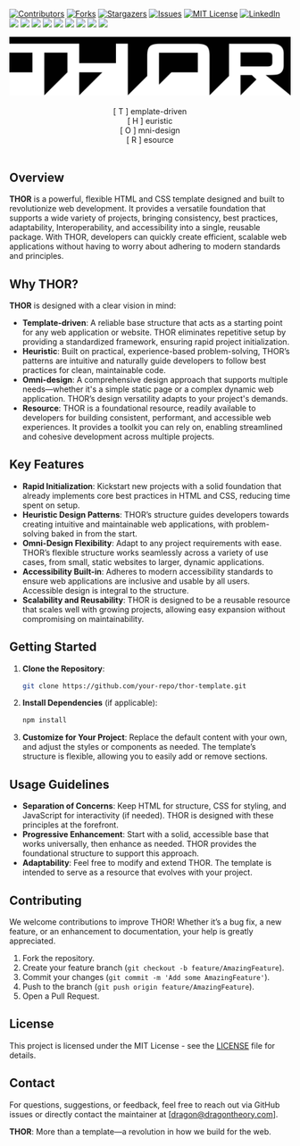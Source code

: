 [![Contributors][contributors-shield]][contributors-url]
[![Forks][forks-shield]][forks-url]
[![Stargazers][stars-shield]][stars-url]
[![Issues][issues-shield]][issues-url]
[![MIT License][license-shield]][license-url]
[![LinkedIn][linkedin-shield]][linkedin-url]
![](https://img.shields.io/badge/stars-%E2%98%85%E2%98%85%E2%98%85%E2%98%85%E2%98%85-brightgreen)
![](https://img.shields.io/badge/-HTML5-000000?style=flat&logo=HTML5)
![](https://img.shields.io/badge/-JavaScript-000000?style=flat&logo=javascript)
![](https://img.shields.io/badge/-Git-000000?style=flat&logo=git&logoColor=F05032)
![](https://img.shields.io/badge/-GitHub-000000?style=flat&logo=github&logoColor=FFFFFF)
![](https://img.shields.io/badge/-jQuery-000000?style=flat&logo=jQuery&logoColor=0769AD)
![](https://img.shields.io/badge/-Node.js-000000?style=flat&logo=node.js&logoColor=339933)
![](https://img.shields.io/badge/-VSCode-000000?style=flat&logo=visual-studio-code&logoColor=007ACC)
![](https://img.shields.io/badge/-Jira-000000?style=flat&logo=jira-software&logoColor=white&logoColor=0052CC)
<div style="text-align: center; /* border: solid 1px red; */">
   <a href="https://github.com/othneildrew/Best-README-Template">
      <img src="images/THOR02c.png" alt="Logo" width="" height="">
   </a>
  <br /><br />
   [ T ] emplate-driven<br />
   [ H ] euristic<br />
   [ O ] mni-design<br />
   [ R ] esource
  <br />
</div>
<br />

## Overview
**THOR** is a powerful, flexible HTML and CSS template designed and built to revolutionize web development. It provides a versatile foundation that supports a wide variety of projects, bringing consistency, best practices, adaptability, Interoperability, and accessibility into a single, reusable package. With THOR, developers can quickly create efficient, scalable web applications without having to worry about adhering to modern standards and principles.

## Why THOR?
**THOR** is designed with a clear vision in mind:
- **Template-driven**: A reliable base structure that acts as a starting point for any web application or website. THOR eliminates repetitive setup by providing a standardized framework, ensuring rapid project initialization.
- **Heuristic**: Built on practical, experience-based problem-solving, THOR’s patterns are intuitive and naturally guide developers to follow best practices for clean, maintainable code.
- **Omni-design**: A comprehensive design approach that supports multiple needs—whether it's a simple static page or a complex dynamic web application. THOR’s design versatility adapts to your project's demands.
- **Resource**: THOR is a foundational resource, readily available to developers for building consistent, performant, and accessible web experiences. It provides a toolkit you can rely on, enabling streamlined and cohesive development across multiple projects.

## Key Features
- **Rapid Initialization**: Kickstart new projects with a solid foundation that already implements core best practices in HTML and CSS, reducing time spent on setup.
- **Heuristic Design Patterns**: THOR’s structure guides developers towards creating intuitive and maintainable web applications, with problem-solving baked in from the start.
- **Omni-Design Flexibility**: Adapt to any project requirements with ease. THOR’s flexible structure works seamlessly across a variety of use cases, from small, static websites to larger, dynamic applications.
- **Accessibility Built-in**: Adheres to modern accessibility standards to ensure web applications are inclusive and usable by all users. Accessible design is integral to the structure.
- **Scalability and Reusability**: THOR is designed to be a reusable resource that scales well with growing projects, allowing easy expansion without compromising on maintainability.

## Getting Started
1. **Clone the Repository**:
   ```sh
   git clone https://github.com/your-repo/thor-template.git
   ```
2. **Install Dependencies** (if applicable):
   ```sh
   npm install
   ```
3. **Customize for Your Project**: Replace the default content with your own, and adjust the styles or components as needed. The template’s structure is flexible, allowing you to easily add or remove sections.

## Usage Guidelines
- **Separation of Concerns**: Keep HTML for structure, CSS for styling, and JavaScript for interactivity (if needed). THOR is designed with these principles at the forefront.
- **Progressive Enhancement**: Start with a solid, accessible base that works universally, then enhance as needed. THOR provides the foundational structure to support this approach.
- **Adaptability**: Feel free to modify and extend THOR. The template is intended to serve as a resource that evolves with your project.

## Contributing
We welcome contributions to improve THOR! Whether it’s a bug fix, a new feature, or an enhancement to documentation, your help is greatly appreciated.
1. Fork the repository.
2. Create your feature branch (`git checkout -b feature/AmazingFeature`).
3. Commit your changes (`git commit -m 'Add some AmazingFeature'`).
4. Push to the branch (`git push origin feature/AmazingFeature`).
5. Open a Pull Request.

## License
This project is licensed under the MIT License - see the [LICENSE](LICENSE) file for details.

## Contact
For questions, suggestions, or feedback, feel free to reach out via GitHub issues or directly contact the maintainer at [dragon@dragontheory.com].


**THOR**: More than a template—a revolution in how we build for the web.






<!-- # INTRO : :
Why are we reinventing the GUI wheel every time there's a new client with a different data set? We use templated variations for virtually every other part of the web application development process, why not for the GUI? 

THOR represents 25+ years of web application development, convention, and usability best practices. THOR is an aggregation and consolidation of the most common requirements and features. THOR is an all in one data, resolution, and JS framework agnostic, single page GUI template.

Search, triage, analyse, and take action without ever leaving the page. 
<br />
<br />

# FEATURES : :
### MANAGEMENT : :
---
* Fully operational professional CMS to triage your data in a third of the time to build it yourself 
* ROAD MAP : :
  * Having the GUI and list of optional features up front, before the project begins, (AKA Road Map) allows clients and  management to more accurately negotiate iterative processes and priorities over limited time frames (AKA Agile friendly) 
  * The Road Map allows management to easily divvy up and plan out iterative development blocks with developers 
  * The Road Map minimizes "communication and interpretation gaps" between clients, management, and developers. No more "going back to the drawing board".
  * The Road Map allows clients to have a better idea of what they are getting 
  * The Road Map helps focus on and define features and functionality and PREVENT scope creep. 
* Double your analyst's production in half the time 
* Ready to connect to your data 
* Future proofed
  * No upgrade coordination conflicts/dead-ends
  * Simplified code base and minimal code nesting and obfuscation = less ramp-up time for future developers 
  * [W3C](https://w3.org)/[WHATWG](https://whatwg.org/) Standards Compliant = works in all standards compliant browsers
  * Separation of concerns = defined developer swim lanes
  * Web Components enables decoupling and hot-swappable future JS frameworks 
  * Fully documented 
* Works with all current major JS frameworks or completely on its own 
* System status page similar to https://www.githubstatus.com/
* Data ingest handles multiple large and small data sets 
* Customizable user metrics dashboard 
* Customizable data metrics dashboard 
* At a glance data up/down time indicators 
<br /> 

### USERS : : 
---
* Utilizes established usability best practices/conventions
* Fast triage - no navigating back and forth between item list and details (ping-pong effect) - everything is on one page
* Minimal, professional look/feel 
* Works in all major browsers
* Works with any data set or type
* Works with all current major JS frameworks or completely on its own
* Works with all screen sizes and media platforms
* Fast and responsive UI 
* Intuitive workflow
* Role based access 
* Customizable (work the way you want to work)
  * Save and share custom templates
  * Drag/drop rearrange-able panels
  * Adjustable/resizable panels
  * Display density (Roomy/medium/compact/No Fluff! Just Stuff!)
  * Motion options
  * Sweep functionality 
* Keyboard navigable 
* Right click context menus with feature/component shortcuts
* Duplicate results indicators
* Light/dark themes (optional: adapts to device settings)
* Independent full-screen mode for each panel
* Independent scrolling for each panel
* "Scroll to top" for each panel
* With-in application alerting
* Push notifications
* Sweep (keep the latest but delete the rest)
* Favorite a profile(s) 
* Watch/follow profile(s) 
* Share profile(s) 
* Application/connectivity status 
* Help system 
* Tour system 
* Take notes 
* Share notes 
* Data ingest handles multiple large and small data sets 
<br /> 

### DEVELOPERS : : 
---
DESCRIPTION : : Combines a master/detail workflow, with a Holy Grail layout pattern and a "reactive" CSS GUI to achieve a simple, optimized, minimal, lightweight, scalable, "unopinionated" (compatible with any JavaScript framework), HTML/CSS scaffolding framework.
* [W3C](https://w3.org)/[WHATWG](https://whatwg.org/) Standards Compliant 
* Cross/backward browser compatible and tested - FF60.530esr, IE11, Edge, Chrome65
* Fully documented (Bootstrap + intuitive naming convention + commented)
* CSS first Initiative  
* GPU accelerated CSS (100 to 1000 times faster than equivalent JS solutions) 
* NEW loading data paradigm (reactive CSS live data detection)
* Separation of concerns between data and UI logic
* HTML5 Routing (with options) allows for bookmarking/sharing links of full layouts and data
* HTML5 User Storage allows for preferences to be saved cross browser session
* Data agnostic
* Framework agnostic - Web Components works with all major JS frameworks or completely on its own
* Resolution agnostic - (Responsive - works with any screen resolution)
* Fast loading/lightweight (up to 50% less markup)
* Minimal dependencies (none if possible) 
* "Holy Grail" layout leverages full browser width/height for maximum data visibility
* Toasts
* Flex-box used for all elements 
* No absolutely positioned elements 
* Web push notifications
* Customize-able display density 
* Optimized and streamlined codebase 
* Defines and separate developer swim lanes
* User metrics system 
* Data metrics system 
* Robust
* Scalable 
<br />
<br />

## REVIEWS : :
---
>"Searching for something? Who isn't... You need this. Increased analysis workflow production by 65% in a fraction of the time it would have taken us to build it ourselves. Time is money. We saved so much money on this one." 

>"Is your project stuck in upgrade limbo? We were too. This application GUI has no dependencies so the developers don't have to wait on third party vendors to make changes and or upgrade! We are moving forward getting things done while the next department is stuck in incompatibility land." 

>"Ever been told that your data stream is down because systems upstream upgraded their hardware/software last month and if you want to play, you have to upgrade too?"

<br /> 

## LOAD/RENDER TESTING : :
---
2019.12.07 : :  
**Chrome** Version 78.0.3904.108 (Official Build) (64-bit)  
Loading 58ms  
Scripting 223ms  
Rendering 799ms  
Painting 67ms   
System 247ms   
Idle 2582ms   
Total 3976ms     
Without Idle = 1,147ms
<br />
<br />

## THOR IS : :
---
* A [Front-end HTML/CSS Framework](#front-end) for search and triage UI requirements
* [Master/detail](#master) workflow
* [Holy Grail](#holy) layout
* [Reactive CSS](#reactive) (no JS framework necessary)
* [Optimized and minimal for the end-user](#optimized-user) (clean and simple UX)
* [Optimized and minimal for the developer](#optimized-developer) (minimal nesting, obfuscation, complication, dependencies, and bloat)
* [Fast, robust, and scalable](#fast) (single scratch to IC wide enterprise level CMS itch) 
* [Agile friendly](#agile) (road map allows for accurate/predictable iterative sprint planning and dissemination)
* [Angular and Vue.js integrations](#integrations) coming soon.
* [User configurable](#configurable) 
<br />
<br /> -->

<!-- MARKDOWN LINKS & IMAGES -->
<!-- https://www.markdownguide.org/basic-syntax/#reference-style-links -->
[contributors-shield]: https://img.shields.io/github/contributors/othneildrew/Best-README-Template.svg?style=flat-square
[contributors-url]: https://github.com/othneildrew/Best-README-Template/graphs/contributors
[forks-shield]: https://img.shields.io/github/forks/othneildrew/Best-README-Template.svg?style=flat-square
[forks-url]: https://github.com/othneildrew/Best-README-Template/network/members
[stars-shield]: https://img.shields.io/github/stars/othneildrew/Best-README-Template.svg?style=flat-square
[stars-url]: https://github.com/othneildrew/Best-README-Template/stargazers
[issues-shield]: https://img.shields.io/github/issues/othneildrew/Best-README-Template.svg?style=flat-square
[issues-url]: https://github.com/othneildrew/Best-README-Template/issues
[license-shield]: https://img.shields.io/github/license/othneildrew/Best-README-Template.svg?style=flat-square
[license-url]: https://github.com/othneildrew/Best-README-Template/blob/master/LICENSE.txt
[linkedin-shield]: https://img.shields.io/badge/-LinkedIn-black.svg?style=flat-square&logo=linkedin&colorB=555
[linkedin-url]: https://linkedin.com/in/othneildrew
[product-screenshot]: images/screenshot.png

